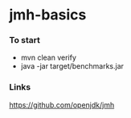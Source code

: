 # jmh-basics

### To start
- mvn clean verify
- java -jar target/benchmarks.jar

### Links
https://github.com/openjdk/jmh
